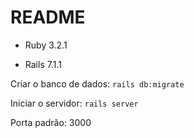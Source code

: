 # README

* Ruby 3.2.1

* Rails 7.1.1

Criar o banco de dados: ```rails db:migrate```

Iniciar o servidor: ```rails server```

Porta padrão: 3000

